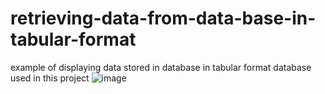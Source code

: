 # retrieving-data-from-data-base-in-tabular-format
example of displaying data stored in database in tabular format
database used in this project
![image](https://user-images.githubusercontent.com/55177498/97772213-e5c04b00-1b6a-11eb-8d4c-de05c2d13c9c.png)
